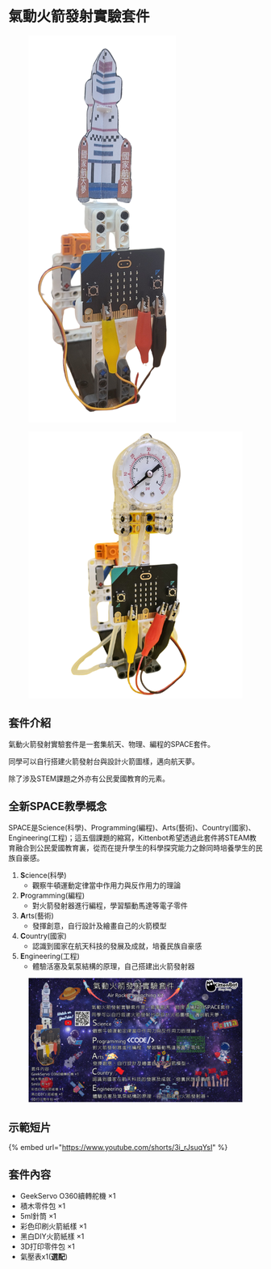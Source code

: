 # 氣動火箭發射實驗套件

<div>

<figure><img src="../../.gitbook/assets/rocket_transparent.png" alt=""><figcaption></figcaption></figure>

 

<figure><img src="../../.gitbook/assets/rocket_premium_transparent.png" alt=""><figcaption></figcaption></figure>

</div>

## 套件介紹

氣動火箭發射實驗套件是一套集航天、物理、編程的SPACE套件。

同學可以自行搭建火箭發射台與設計火箭圖樣，邁向航天夢。

除了涉及STEM課題之外亦有公民愛國教育的元素。

## 全新SPACE教學概念

SPACE是Science(科學)、Programming(編程)、Arts(藝術)、Country(國家)、Engineering(工程)；這五個課題的縮寫，Kittenbot希望透過此套件將STEAM教育融合到公民愛國教育裏，從而在提升學生的科學探究能力之餘同時培養學生的民族自豪感。

1. **S**cience(科學)
   * 觀察牛頓運動定律當中作用力與反作用力的理論
2. **P**rogramming(編程)
   * 對火箭發射器進行編程，學習驅動馬達等電子零件
3. **A**rts(藝術)
   * 發揮創意，自行設計及繪畫自己的火箭模型
4. **C**ountry(國家)
   * 認識到國家在航天科技的發展及成就，培養民族自豪感
5. **E**ngineering(工程)
   * 體驗活塞及氣泵結構的原理，自己搭建出火箭發射器

<figure><img src="../../.gitbook/assets/氣動火箭發射實驗套件.png" alt=""><figcaption></figcaption></figure>

## 示範短片

{% embed url="https://www.youtube.com/shorts/3i_rJsuqYsI" %}

## 套件內容

* GeekServo O360續轉舵機 ×1
* 積木零件包 ×1
* 5ml針筒 ×1
* 彩色印刷火箭紙樣 ×1
* 黑白DIY火箭紙樣 ×1
* 3D打印零件包 ×1
* 氣壓表x1(**選配**)
